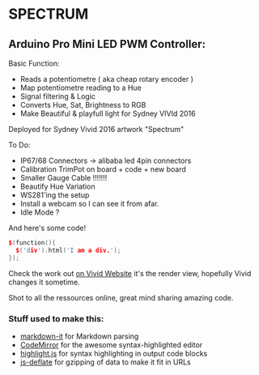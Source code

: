 # SPECTRUM

## Arduino Pro Mini LED PWM Controller:

Basic Function:

 * Reads a potentiometre ( aka cheap rotary encoder )
 * Map potentiometre reading to a Hue
 * Signal filtering & Logic
 * Converts Hue, Sat, Brightness to RGB
 * Make Beautiful & playfull light for Sydney VIVId 2016


Deployed for Sydney Vivid 2016 artwork "Spectrum"

To Do:

 * IP67/68 Connectors -> alibaba led 4pin connectors
 * Calibration TrimPot on board + code + new board
 * Smaller Gauge Cable !!!!!!!
 * Beautify Hue Variation
 * WS281'ing the setup
 * Install a webcam so I can see it from afar.
 * Idle Mode ?

And here's some code!

```CPP
$(function(){
  $('div').html('I am a div.');
});
```

Check the work out  [on Vivid Website](http://www.vividsydney.com/event/light/spectrum) it's the render view, hopefully Vivid changes it sometime.


Shot to all the ressources online, great mind sharing amazing code.


### Stuff used to make this:

 * [markdown-it](https://github.com/markdown-it/markdown-it) for Markdown parsing
 * [CodeMirror](http://codemirror.net/) for the awesome syntax-highlighted editor
 * [highlight.js](http://softwaremaniacs.org/soft/highlight/en/) for syntax highlighting in output code blocks
 * [js-deflate](https://github.com/dankogai/js-deflate) for gzipping of data to make it fit in URLs
